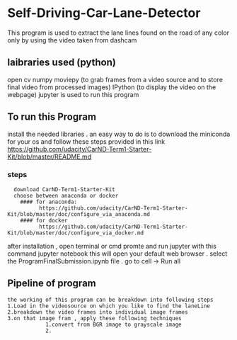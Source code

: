 # Self-Driving-Car-Lane-Detector

This program is used to extract the lane lines found on the road of any color only by using the video taken from dashcam
## laibraries used (python)
  open cv
  numpy
  moviepy (to grab frames from a video source and to store final video from processed images)
  IPython (to display the video on the webpage)
jupyter is used to run this program 

## To run this Program
  install the needed libraries . an easy way to do is to download the miniconda for your os and follow these steps provided in this link
  https://github.com/udacity/CarND-Term1-Starter-Kit/blob/master/README.md
  
  ### steps
      download CarND-Term1-Starter-Kit
      choose between anaconda or docker 
        #### for anaconda:
              https://github.com/udacity/CarND-Term1-Starter-Kit/blob/master/doc/configure_via_anaconda.md
        #### for docker
              https://github.com/udacity/CarND-Term1-Starter-Kit/blob/master/doc/configure_via_docker.md
  after installation , open terminal or cmd promte and run jupyter with this command
      jupyter notebook
  this will open your default web browser . 
  select the ProgramFinalSubmission.ipynb file . 
  go to cell -> Run all 
  
  ## Pipeline of program
    the working of this program can be breakdown into following steps
    1.Load in the videosource on which you like to find the laneLine
    2.breakdown the video frames into individual image frames
    3.on that image fram , apply these following techniques
                1.convert from BGR image to grayscale image
                2.
  



  


